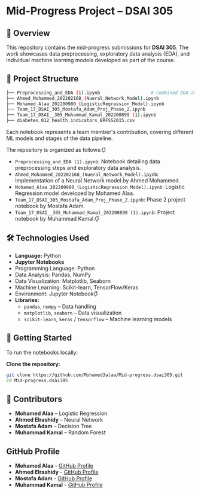 # Mid-Progress Project – DSAI 305

## 📌 Overview

This repository contains the mid-progress submissions for **DSAI 305**. The work showcases data preprocessing, exploratory data analysis (EDA), and individual machine learning models developed as part of the course.

## 📁 Project Structure

```bash
├── Preprocessing_and_EDA (1).ipynb                   # Combined EDA and preprocessing steps
├── Ahmed_Mohammed_202202168_(Nueral_Network_Model).ipynb
├── Mohamed_Alaa_202200980_(LogisticRegrassion_Model).ipynb
├── Team_17_DSAI_305_Mostafa_Adam_Proj_Phase_2.ipynb
├── Team_17_DSAI__305_Muhammad_Kamal_202200899 (1).ipynb
├── diabetes_012_health_indicators_BRFSS2015.csv
```

Each notebook represents a team member's contribution, covering different ML models and stages of the data pipeline.

The repository is organized as follows:

- `Preprocessing_and_EDA (1).ipynb`: Notebook detailing data preprocessing steps and exploratory data analysis.
- `Ahmed_Mohammed_202202168_(Nueral_Network_Model).ipynb`: Implementation of a Neural Network model by Ahmed Mohammed.
- `Mohamed_Alaa_202200980_(LogisticRegrassion_Model).ipynb`: Logistic Regression model developed by Mohamed Alaa.
- `Team_17_DSAI_305_Mostafa_Adam_Proj_Phase_2.ipynb`: Phase 2 project notebook by Mostafa Adam.
- `Team_17_DSAI__305_Muhammad_Kamal_202200899 (1).ipynb`: Project notebook by Muhammad Kamal.




## 🛠️ Technologies Used

- **Language:** Python
- **Jupyter Notebooks**
- Programming Language: Python
- Data Analysis: Pandas, NumPy
- Data Visualization: Matplotlib, Seaborn
- Machine Learning: Scikit-learn, TensorFlow/Keras
- Environment: Jupyter Notebook
- **Libraries:**
  - `pandas`, `numpy` – Data handling
  - `matplotlib`, `seaborn` – Data visualization
  - `scikit-learn`, `keras` / `tensorflow` – Machine learning models

## 🚀 Getting Started

To run the notebooks locally:

 **Clone the repository:**

   ```bash
   git clone https://github.com/Mohamed3alaa/Mid-progress.dsai305.git
   cd Mid-progress.dsai305
   ```

## 👥 Contributors

- **Mohamed Alaa** – Logistic Regression
- **Ahmed Elrashidy** – Neural Network
- **Mostafa Adam** – Decision Tree
- **Muhammad Kamal** – Random Forest

## GitHub Profile

- **Mohamed Alaa** - [GitHub Profile](https://github.com/Mohamed3alaa)
- **Ahmed Elrashidy** - [GitHub Profile](https://github.com/AhmedElrashidy11)
- **Mostafa Adam** - [GitHub Profile](https://github.com/mostafa22adam)
- **Muhammad Kamal** - [GitHub Profile](https://github.com/MuhammadKamal6)
